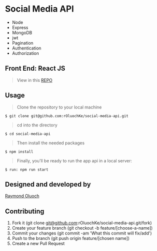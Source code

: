 # Social Media API

- Node
- Express
- MongoDB
- jwt
- Pagination
- Authentication
- Authorization

## Front End: React JS
> View in this [REPO](https://github.com/rOluochKe/pandabize-ui)

## Usage

> Clone the repository to your local machine

```
$ git clone git@github.com:rOluochKe/social-media-api.git
```

> cd into the directory

```
$ cd social-media-api
```

> Then install the needed packages

```
$ npm install
```

> Finally, you'll be ready to run the app api in a local server:

```
$ run: npm run start
```

## Designed and developed by

[Raymond Oluoch](https://github.com/rOluochKe)

## Contributing

1. Fork it (git clone git@github.com:rOluochKe/social-media-api.git/fork)
2. Create your feature branch (git checkout -b feature/[choose-a-name])
3. Commit your changes (git commit -am 'What this commit will fix/add')
4. Push to the branch (git push origin feature/[chosen name])
5. Create a new Pull Request